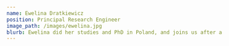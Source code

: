 ```yaml
---
name: Ewelina Dratkiewicz
position: Principal Research Engineer
image_path: /images/ewelina.jpg
blurb: Ewelina did her studies and PhD in Poland, and joins us after a postdoc at the Karolinska
---
```

